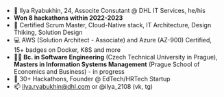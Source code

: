- 👋 Ilya Ryabukhin, 24, Associte Consutant @ DHL IT Services, he/his
- **Won 8 hackathons within 2022-2023**
- 🧠 Certified Scrum Master, Cloud-Native stack, IT Architecture, Design Thiking, Solution Design
- 💻 AWS (Solution Architect - Associate) and Azure (AZ-900) Certified, 15+ badges on Docker, K8S and more
- 👨‍🎓 **Bc. in Software Engineering** (Czech Technical University in Prague), **Masters in Information Systems Management** (Prague School of Economics and Business) - in progress
- 🌱 30+ Hackathons, Founder @ EdTech/HRTech Startup
- 📫 ilya.ryabukhin@dhl.com or @ilya_2108 (vk, tg)

<!---
ilya2108/ilya2108 is a ✨ special ✨ repository because its `README.md` (this file) appears on your GitHub profile.
You can click the Preview link to take a look at your changes.
--->

